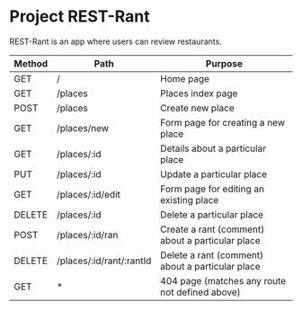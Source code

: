 # Project REST-Rant

REST-Rant is an app where users can review restaurants.

| Method        | Path          |   Purpose    |
| ------------- | ------------- |------------- |
| GET           | /             |   Home page           |
| GET           | /places       |   Places index page         |
| POST          | /places       |   Create new place           |   
| GET           | /places/new   |   Form page for creating a new place           |
| GET           | /places/:id   |   Details about a particular place           |
| PUT           | /places/:id   |   Update a particular place           |
| GET           |/places/:id/edit|  Form page for editing an existing place           |
| DELETE        | /places/:id   |   Delete a particular place           | 
| POST          |/places/:id/ran|   Create a rant (comment) about a particular place           |
| DELETE        |/places/:id/rant/:rantId| Delete a rant (comment) about a particular place             |
| GET           | *             |    404 page (matches any route not defined above)  |